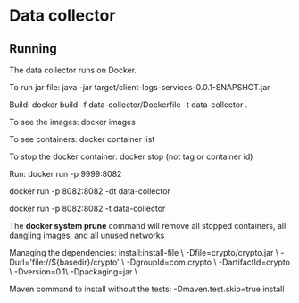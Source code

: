 # Data collector

## Running
The data collector runs on Docker.

To run jar file: java -jar target/client-logs-services-0.0.1-SNAPSHOT.jar


Build: docker build -f data-collector/Dockerfile -t data-collector .


To see the images:  docker images


To see containers:  docker container list


To stop the docker container: docker stop <name> (not tag or container id)


Run: docker run -p 9999:8082 <image>

docker run -p 8082:8082 -dt data-collector

docker run -p 8082:8082 -t data-collector

The **docker system prune** command will remove all stopped containers, all dangling images, and all unused networks

Managing the dependencies:
install:install-file \   -Dfile=crypto/crypto.jar \   -Durl='file://${basedir}/crypto' \   -DgroupId=com.crypto \   -DartifactId=crypto \   -Dversion=0.1\   -Dpackaging=jar \

Maven command to install without the tests:
-Dmaven.test.skip=true install